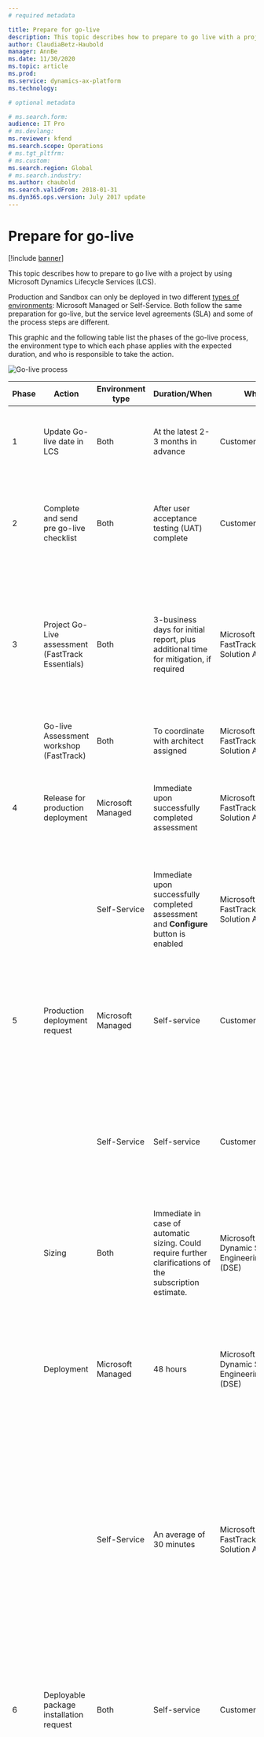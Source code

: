 ```yaml
---
# required metadata

title: Prepare for go-live
description: This topic describes how to prepare to go live with a project by using Microsoft Dynamics Lifecycle Services (LCS).
author: ClaudiaBetz-Haubold
manager: AnnBe
ms.date: 11/30/2020
ms.topic: article
ms.prod: 
ms.service: dynamics-ax-platform
ms.technology: 

# optional metadata

# ms.search.form:  
audience: IT Pro
# ms.devlang: 
ms.reviewer: kfend
ms.search.scope: Operations
# ms.tgt_pltfrm: 
# ms.custom: 
ms.search.region: Global
# ms.search.industry: 
ms.author: chaubold
ms.search.validFrom: 2018-01-31
ms.dyn365.ops.version: July 2017 update
---
```


# Prepare for go-live

[!include [banner](../includes/banner.md)]

This topic describes how to prepare to go live with a project by using Microsoft Dynamics Lifecycle Services (LCS).

Production and Sandbox can only be deployed in two different [types of environments](../../dev-itpro/deployment/cloud-deployment-overview.md#customer-lifecycle-subscriptions-and-environment-types): Microsoft Managed or Self-Service. Both follow the same preparation for go-live, but the service level agreements (SLA) and some of the process steps are different. 

This graphic and the following table list the phases of the go-live process, the environment type to which each phase applies with the expected duration, and who is responsible to take the action.

![Go-live process](./media/go-live-process.PNG)


| Phase  | Action | Environment type | Duration/When | Who | Notes |
|-|-|-|-|-|-|
| 1 | Update Go-live date in LCS | Both | At the latest 2-3 months in advance | Customer/Partner | The milestone dates should be kept up to date on an ongoing basis. |
| 2 | Complete and send pre go-live checklist | Both | After user acceptance testing (UAT) complete | Customer/Partner | Follow the instructions provided in the "FastTrack Go-live Assessment" section later in this topic. |
| 3 | Project Go-Live assessment (FastTrack Essentials) | Both | 3-business days for initial report, plus additional time for mitigation, if required | Microsoft-FastTrack Solution Architect | Solution Architect delivers assessment after checklist is received and continues review until questions are clarified and mitigations are in place, if applicable. |
|  | Go-live Assessment workshop (FastTrack) | Both | To coordinate with architect assigned | Microsoft-FastTrack Solution Architect |  |
| 4 | Release for production deployment | Microsoft Managed | Immediate upon successfully completed assessment | Microsoft-FastTrack Solution Architect | Do not submit production request until the assessment is successfully completed. |
|  |  | Self-Service | Immediate upon successfully completed assessment and **Configure** button is enabled | Microsoft-FastTrack Solution Architect | For Self-Service deployment, the **Configure** button remains disabled until the assessment is complete. |
| 5 | Production deployment request | Microsoft Managed | Self-service | Customer/Partner | The production deployment request should only be submitted after the FastTrack Architect has finished the assessment. |
|  |  | Self-Service | Self-service | Customer/Partner | After the assessment is complete, the **Configure** button will be enabled and customer will be able to request the production deployment. |
|  | Sizing | Both | Immediate in case of automatic sizing. Could require further clarifications of the subscription estimate. | Microsoft-Dynamic Service Engineering (DSE) | Automatic sizing based on subscription estimate by default, manual sizing by exception. |
|  | Deployment | Microsoft Managed | 48 hours | Microsoft-Dynamic Service Engineering (DSE) | Status in LCS reflects the deployment progress. If there are any questions about your request, they will be posted as Comments on the service request. |
|  |  | Self-Service | An average of 30 minutes | Microsoft-FastTrack Solution Architect | The deployment could take an average of 30 minutes after the assessment has completed and the production environment has been requested. For more information, see [Deploy a new environment](../../dev-itpro/deployment/deployenvironment-newinfrastructure.md). |
| 6 | Deployable package installation request | Both | Self-service | Customer/Partner | Follow the instructions in [Apply updates](../../dev-itpro/deployment/updateenvironment-newinfrastructure.md#apply-updates). The packages must contain all the models and binaries consolidated in an [All-in-one](../../dev-itpro/dev-tools/aio-deployable-packages.md) deployable package. |
|  | Package installation | Both | Minimum 5 hours lead time and 4 hours downtime | Microsoft-Dynamic Service Engineering (DSE) | Generally, 95% of updates are applied in less than one hour, however we still recommend that you provide a downtime window of four hours in case a rollback is required for any reason. When the package deployment succeeds, the environment will be available as soon as the package deployment has finished, which means that the longer downtime window does not have any negative effect on the availability of the system. |
| 7 | Database copy from Sandbox request (if applicable) | Both | Self-service | Customer/Partner | Follow the instructions [Self-service database refresh](../../dev-itpro/database/database-refresh.md#self-service-database-refresh). If you have a golden configuration you can review [Golden configuration promotion](../../dev-itpro/database/dbmovement-scenario-goldenconfig.md). |
|  | Copy database | Both | Five hours lead time and four hours downtime | Microsoft-Dynamic Service Engineering (DSE) | Generally, the database copy is completed in less than one hour. We still recommend that you provide a downtime window of four hours in case a rollback is required for any reason. |
| 8 | Production ready | Both | After all previous steps have been completed | Customer/Partner | Customer can take control of the production environment. |
|  | Cutover activities | Both | Depends on the project | Customer/Partner |  |
| 9 | Go live | Both | Depends on the project | Customer/Partner |  |

## Completing the LCS methodology

A major milestone in each implementation project is the cutover to the production environment.

To ensure that the production environment is used for live operations, Microsoft will provision the production instance only when the implementation is approaching the **Operate** phase, after the required activities in the LCS methodology are complete. For more information about the environments in your subscription, see the [Licensing guide](https://go.microsoft.com/fwlink/?LinkId=866544&clcid=0x409).

Customers must complete the **Analysis**, **Design and Develop**, and **Test** phases in the LCS methodology before the **Configure** button that is used to request the production environment becomes available. 

> [!NOTE]
> For Self-Service environments, the **Configure** button will only become available after the Solution Architect has signed off on the assessment. 

To complete a phase in LCS, you must first complete every required step in that phase. When all the steps in a phase are completed, you can complete the whole phase. You can always reopen a phase later if you must make changes. If you require more help, see [Lifecycle Services (LCS) for Finance and Operations apps customers](../../dev-itpro/lifecycle-services/lcs-works-lcs.md).

The process of completing a step has two parts:

- Do the actual work, such as a fit-gap analysis or user acceptance testing (UAT).
- Mark the corresponding step in the LCS methodology as completed.

It's good practice to complete the steps in the methodology as you make progress with the implementation. Don't wait until the last minute. Don't just click through all the steps so that you can get a production environment. It's in the customer's best interest to have a solid implementation.

## UAT completion and solution sign off

During the UAT phase, you must test all the business processes that you've implemented, and any customizations that you've made, in a Sandbox, or Standard Acceptance Test, environment in the implementation project. To help ensure a successful go-live, you should consider the following as you complete the UAT phase:

- Test cases cover the entire scope of requirements.
- Test by using migrated data. This data should include master data and opening balances, even if they aren't yet final.
- Test by using the correct security roles (default roles and custom roles) that are assigned to users.
- Make sure that the solution complies with any company-specific and industry-specific regulatory requirements.
- Run the [Customization Analysis Report (CAR)](../../dev-itpro/dev-tools/customization-analysis-report.md) and resolve critical issues.
- Complete performance testing.
- Document all features, and obtain approval and sign-off from the customer.

Regardless of whether the environment is a cloud-hosted environment or a downloaded virtual hard disk (VHD), testing can't be considered complete when you test only in an environment that is a developer or demo topology. Here are the reasons:

- The topology of the Tier-1 environments differs from the topology of your production environment. It's important that you test all functionality on a Tier-2 or higher sandbox environment in the Microsoft-managed subscription. It's especially important that you test integrations, printing functionality, workflow functionality, and warehouse and commerce devices in the sandbox environment.
- System performance can't be measured when you do the UAT on local virtual machines (VMs) or VMs that are privately hosted.
- To prevent delays during the cutover process, it's important that the team experience the servicing in LCS during the implementation. This servicing includes the processes of applying deployable packages, creating service requests, and moving database between environments.

## FastTrack Go-live assessment

All customers must complete a go-live review with the Microsoft FastTrack team before their production environment can be deployed. This assessment should be successfully completed before you request your production environment. If you aren't familiar with Microsoft FastTrack, see [Microsoft FastTrack](../get-started/fasttrack-dynamics-365-overview.md).

About eight weeks before go-live, the FastTrack team will ask you to fill in a go-live checklist. 

You can download the checklist from **Dynamics 365 Community** on the [Go-live Planning TechTalk](https://aka.ms/FastTrackPreGoLiveChecklist) page.  

The project manager or a key project member must complete the go-live checklist during the pre-go-live phase of the project. Typically, the checklist is completed four to six weeks before the proposed go-live date, when UAT is completed or almost completed.

When you've completed the go-live checklist, email it to **Dynamics 365 FO Go-Live** d365fogl@microsoft.com. Always include a key stakeholder from the customer and the implementation partner on the email.

After the checklist is submitted, a Microsoft solution architect will review the project and provide an assessment that describes the potential risks, best practices, and recommendations for a successful go-live of the project. In some cases, the solution architect might highlight risk factors and ask for a mitigation plan. When the assessment is completed, the solution architect will indicate that you're ready to request the production environment in LCS.

For Microsoft Managed environments, if you request the production environment before the assessment is completed, the deployment will remain in the **Queued** state until the assessment is successfully completed. For Self-Service environments, the **Configure** button to request production will be only enabled after the assessment is completed. 

You can cancel an environment deployment request while it is in a **Queued** state by following these steps:

1. Select **Queued**.
2. On the **Customer sign-off** tab, select **Clear sign-off**.

This will set the environment back into a state of **Configure** and allow you to make changes to the configuration, such as selecting a different data center or environment topology.

## Requesting the production environment

> [!NOTE]
> The production environment is used exclusively for running your business operations and shouldn't be used for testing. You will be able to perform the cutover, and if planned, to mock the cutover in production. To test the solution, you must use a UAT environment, which is designed with the necessary elements and services for testing.

After you've completed the analysis, design and develop, and test phases in the LCS methodology, and the go-live assessment has concluded that the project is ready, you can request your production environment.

We recommend that you select a service account, for example a generic user account, as the Admin user of the environments that you deploy. If you use a named user account, you might not be able to access an environment if that user isn't available. Here are some scenarios where the Admin user must access an environment:

- **First sign-in to any environment after initial deployment** – In this case, the Admin user is the only user who can access the environment.
- **First sign-in to a sandbox environment after a database refresh from the production environment** – In this case, all user accounts except the Admin account are unable to sign in.

Your production environment should be deployed to the same datacenter where your sandbox environments are deployed.

After you've signed off on the request for the production environment, Microsoft is responsible for deploying the production environment for you. For **Microsoft Managed** environments, the Microsoft service level agreement (SLA) for deployment of a production environment is 48 hours. The production environment can be deployed at any time within 48 hours after you submit the request, provided that your usage profile doesn't require additional information. For **Self-Service** environments, the deployment will take around 30 minutes after the production request has been submitted. You can view the progress of the deployment in LCS. Typically, the status of the production environment request remains **Queued** for a few hours before it's changed to **Deploying**.

When you submit the deployment request, a service request for the Microsoft Dynamics Service Engineering (DSE) team is automatically created. You can view this service request in the **Service requests** list in LCS. If the DSE team has questions that prevent them from deploying the production environment, they will add a comment to the service request. For example, the DSE team might ask that you update the subscription estimate or change the datacenter. In some cases, you might have to clear the sign-off from the production deployment request to make changes. 
